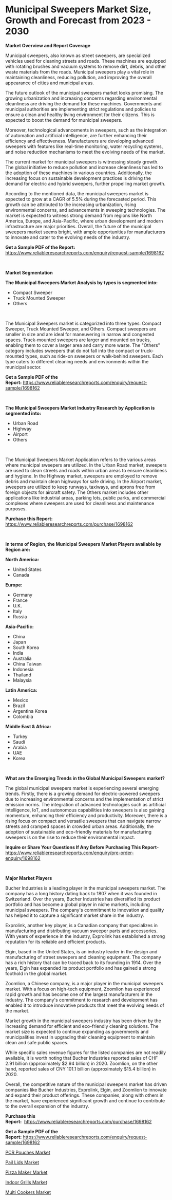 <p><h1>Municipal Sweepers Market Size, Growth and Forecast from 2023 - 2030</h1></p><p><strong>Market Overview and Report Coverage</strong></p>
<p><p>Municipal sweepers, also known as street sweepers, are specialized vehicles used for cleaning streets and roads. These machines are equipped with rotating brushes and vacuum systems to remove dirt, debris, and other waste materials from the roads. Municipal sweepers play a vital role in maintaining cleanliness, reducing pollution, and improving the overall appearance of cities and municipal areas.</p><p>The future outlook of the municipal sweepers market looks promising. The growing urbanization and increasing concerns regarding environmental cleanliness are driving the demand for these machines. Governments and municipal authorities are implementing strict regulations and policies to ensure a clean and healthy living environment for their citizens. This is expected to boost the demand for municipal sweepers.</p><p>Moreover, technological advancements in sweepers, such as the integration of automation and artificial intelligence, are further enhancing their efficiency and effectiveness. Manufacturers are developing advanced sweepers with features like real-time monitoring, water recycling systems, and noise reduction mechanisms to meet the evolving needs of the market.</p><p>The current market for municipal sweepers is witnessing steady growth. The global initiative to reduce pollution and increase cleanliness has led to the adoption of these machines in various countries. Additionally, the increasing focus on sustainable development practices is driving the demand for electric and hybrid sweepers, further propelling market growth.</p><p>According to the mentioned data, the municipal sweepers market is expected to grow at a CAGR of 5.5% during the forecasted period. This growth can be attributed to the increasing urbanization, rising environmental concerns, and advancements in sweeping technologies. The market is expected to witness strong demand from regions like North America, Europe, and Asia-Pacific, where urban development and modern infrastructure are major priorities. Overall, the future of the municipal sweepers market seems bright, with ample opportunities for manufacturers to innovate and cater to the evolving needs of the industry.</p></p>
<p><strong>Get a Sample PDF of the Report:</strong> <a href="https://www.reliableresearchreports.com/enquiry/request-sample/1698162">https://www.reliableresearchreports.com/enquiry/request-sample/1698162</a></p>
<p>&nbsp;</p>
<p><strong>Market Segmentation</strong></p>
<p><strong>The Municipal Sweepers Market Analysis by types is segmented into:</strong></p>
<p><ul><li>Compact Sweeper</li><li>Truck Mounted Sweeper</li><li>Others</li></ul></p>
<p>&nbsp;</p>
<p><p>The Municipal Sweepers market is categorized into three types: Compact Sweeper, Truck Mounted Sweeper, and Others. Compact sweepers are smaller in size and are ideal for maneuvering in narrow and congested spaces. Truck-mounted sweepers are larger and mounted on trucks, enabling them to cover a larger area and carry more waste. The "Others" category includes sweepers that do not fall into the compact or truck-mounted types, such as ride-on sweepers or walk-behind sweepers. Each type caters to different cleaning needs and environments within the municipal sector.</p></p>
<p><strong>Get a Sample PDF of the Report:</strong>&nbsp;<a href="https://www.reliableresearchreports.com/enquiry/request-sample/1698162">https://www.reliableresearchreports.com/enquiry/request-sample/1698162</a></p>
<p>&nbsp;</p>
<p><strong>The Municipal Sweepers Market Industry Research by Application is segmented into:</strong></p>
<p><ul><li>Urban Road</li><li>Highway</li><li>Airport</li><li>Others</li></ul></p>
<p>&nbsp;</p>
<p><p>The Municipal Sweepers Market Application refers to the various areas where municipal sweepers are utilized. In the Urban Road market, sweepers are used to clean streets and roads within urban areas to ensure cleanliness and hygiene. In the Highway market, sweepers are employed to remove debris and maintain clean highways for safe driving. In the Airport market, sweepers are utilized to keep runways, taxiways, and aprons free from foreign objects for aircraft safety. The Others market includes other applications like industrial areas, parking lots, public parks, and commercial complexes where sweepers are used for cleanliness and maintenance purposes.</p></p>
<p><strong>Purchase this Report:</strong>&nbsp; <a href="https://www.reliableresearchreports.com/purchase/1698162">https://www.reliableresearchreports.com/purchase/1698162</a></p>
<p>&nbsp;</p>
<p><strong>In terms of Region, the Municipal Sweepers Market Players available by Region are:</strong></p>
<p>
    <p> <strong> North America: </strong>
        <ul>
            <li>United States</li>
            <li>Canada</li>
        </ul>
        </p> 
    <p> <strong> Europe: </strong>
        <ul>
            <li>Germany</li>
            <li>France</li>
            <li>U.K.</li>
            <li>Italy</li>
            <li>Russia</li>
        </ul>
        </p> 
    <p> <strong> Asia-Pacific: </strong>
        <ul>
            <li>China</li>
            <li>Japan</li>
            <li>South Korea</li>
            <li>India</li>
            <li>Australia</li>
            <li>China Taiwan</li>
            <li>Indonesia</li>
            <li>Thailand</li>
            <li>Malaysia</li>
        </ul>
        </p> 
    <p> <strong> Latin America: </strong>
        <ul>
            <li>Mexico</li>
            <li>Brazil</li>
            <li>Argentina Korea</li>
            <li>Colombia</li>
        </ul>
        </p> 
    <p> <strong> Middle East & Africa: </strong>
        <ul>
            <li>Turkey</li>
            <li>Saudi</li>
            <li>Arabia</li>
            <li>UAE</li>
            <li>Korea</li>
        </ul>
    </p>
    </p>
<p>&nbsp;</p>
<p><strong>What are the Emerging Trends in the Global Municipal Sweepers market?</strong></p>
<p><p>The global municipal sweepers market is experiencing several emerging trends. Firstly, there is a growing demand for electric-powered sweepers due to increasing environmental concerns and the implementation of strict emission norms. The integration of advanced technologies such as artificial intelligence, IoT, and autonomous capabilities into sweepers is also gaining momentum, enhancing their efficiency and productivity. Moreover, there is a rising focus on compact and versatile sweepers that can navigate narrow streets and cramped spaces in crowded urban areas. Additionally, the adoption of sustainable and eco-friendly materials for manufacturing sweepers is on the rise to reduce their environmental impact.</p></p>
<p><strong>Inquire or Share Your Questions If Any Before Purchasing This Report</strong>- <a href="https://www.reliableresearchreports.com/enquiry/pre-order-enquiry/1698162">https://www.reliableresearchreports.com/enquiry/pre-order-enquiry/1698162</a></p>
<p>&nbsp;</p>
<p><strong>Major Market Players</strong></p>
<p><p>Bucher Industries is a leading player in the municipal sweepers market. The company has a long history dating back to 1807 when it was founded in Switzerland. Over the years, Bucher Industries has diversified its product portfolio and has become a global player in niche markets, including municipal sweepers. The company's commitment to innovation and quality has helped it to capture a significant market share in the industry.</p><p>Exprolink, another key player, is a Canadian company that specializes in manufacturing and distributing vacuum sweeper parts and accessories. With years of experience in the industry, Exprolink has established a strong reputation for its reliable and efficient products.</p><p>Elgin, based in the United States, is an industry leader in the design and manufacturing of street sweepers and cleaning equipment. The company has a rich history that can be traced back to its founding in 1914. Over the years, Elgin has expanded its product portfolio and has gained a strong foothold in the global market.</p><p>Zoomlion, a Chinese company, is a major player in the municipal sweepers market. With a focus on high-tech equipment, Zoomlion has experienced rapid growth and has become one of the largest manufacturers in the industry. The company's commitment to research and development has enabled it to introduce innovative products that meet the evolving needs of the market.</p><p>Market growth in the municipal sweepers industry has been driven by the increasing demand for efficient and eco-friendly cleaning solutions. The market size is expected to continue expanding as governments and municipalities invest in upgrading their cleaning equipment to maintain clean and safe public spaces.</p><p>While specific sales revenue figures for the listed companies are not readily available, it is worth noting that Bucher Industries reported sales of CHF 2.91 billion (approximately $2.94 billion) in 2020. Zoomlion, on the other hand, reported sales of CNY 101.1 billion (approximately $15.4 billion) in 2020.</p><p>Overall, the competitive nature of the municipal sweepers market has driven companies like Bucher Industries, Exprolink, Elgin, and Zoomlion to innovate and expand their product offerings. These companies, along with others in the market, have experienced significant growth and continue to contribute to the overall expansion of the industry.</p></p>
<p><strong>Purchase this Report:</strong>&nbsp;&nbsp;<a href="https://www.reliableresearchreports.com/purchase/1698162">https://www.reliableresearchreports.com/purchase/1698162</a></p>
<p></p>
<p><strong>Get a Sample PDF of the Report:</strong>&nbsp;<a href="https://www.reliableresearchreports.com/enquiry/request-sample/1698162">https://www.reliableresearchreports.com/enquiry/request-sample/1698162</a></p>
<p><p><a href="https://medium.com/@debramedina73/pcr-pouches-market-analysis-its-cagr-market-segmentation-and-global-industry-overview-7367404885ec">PCR Pouches Market</a></p><p><a href="https://medium.com/@deirdredavies67/pail-lids-market-size-growth-forecast-2023-2030-ba6e5e7df9a9">Pail Lids Market</a></p><p><a href="https://www.linkedin.com/pulse/pizza-maker-market-share-amp-new-trends-analysis/">Pizza Maker Market</a></p><p><a href="https://www.linkedin.com/pulse/indoor-grills-market-insights-players-forecast-till-2030/">Indoor Grills Market</a></p><p><a href="https://www.linkedin.com/pulse/multi-cookers-market-research-report-unlocks-analysis-financial/">Multi Cookers Market</a></p></p>